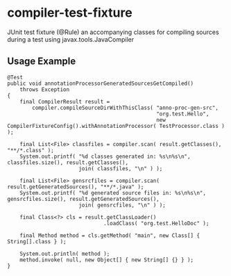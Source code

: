 compiler-test-fixture
=====================

JUnit test fixture (@Rule) an accompanying classes for compiling sources during a test using javax.tools.JavaCompiler

Usage Example
--------------

    @Test
    public void annotationProcessorGeneratedSourcesGetCompiled()
        throws Exception
    {
        final CompilerResult result =
            compiler.compileSourceDirWithThisClass( "anno-proc-gen-src",
                                                    "org.test.Hello",
                                                    new CompilerFixtureConfig().withAnnotationProcessor( TestProcessor.class ) );
        
        final List<File> classfiles = compiler.scan( result.getClasses(), "**/*.class" );
        System.out.printf( "%d classes generated in: %s\n%s\n", classfiles.size(), result.getClasses(),
                           join( classfiles, "\n" ) );
        
        final List<File> gensrcfiles = compiler.scan( result.getGeneratedSources(), "**/*.java" );
        System.out.printf( "%d generated source files in: %s\n%s\n", gensrcfiles.size(), result.getGeneratedSources(),
                           join( gensrcfiles, "\n" ) );
        
        final Class<?> cls = result.getClassLoader()
                                   .loadClass( "org.test.HelloDoc" );
        
        final Method method = cls.getMethod( "main", new Class[] { String[].class } );
        
        System.out.println( method );
        method.invoke( null, new Object[] { new String[] {} } );
    }
